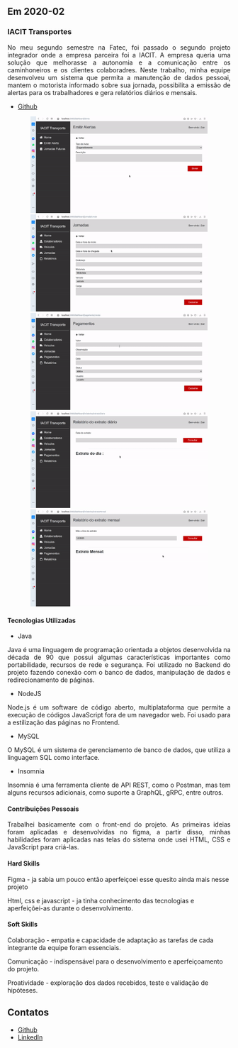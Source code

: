 ## Em 2020-02

### IACIT Transportes
<p align="justify">No meu segundo semestre na Fatec, foi passado o segundo projeto integrador onde a empresa parceira foi a IACIT. A empresa queria uma solução que melhorasse a autonomia e a comunicação entre os caminhoneiros e os clientes colaboradres. Neste  trabalho, minha equipe desenvolveu um sistema que permita a manutenção de dados pessoai, mantem o motorista informado sobre sua jornada, possibilita a emissão de alertas para os trabalhadores e gera relatórios diários e mensais.</p>

- [Github](https://github.com/levizoca/PI-JornadaDeMotoristas) <br>

<div align="center">
  <img src="https://github.com/levizoca/Portfolio/blob/2020-02/Imagens/emissao de alertas.gif" width="400" hspace="5"/>
  <img src="https://github.com/levizoca/Portfolio/blob/2020-02/Imagens/cadastro de jornadas.gif" width="400" hspace="5"/>
  <img src="https://github.com/levizoca/Portfolio/blob/2020-02/Imagens/pagamentos.gif" width="400" hspace="5"/>
  <img src="https://github.com/levizoca/Portfolio/blob/2020-02/Imagens/relatorio diario.gif" width="400" hspace="5"/>
  <img src="https://github.com/levizoca/Portfolio/blob/2020-02/Imagens/relatorio mensal.gif" width="400" hspace="5"/>
</div>

#### Tecnologias Utilizadas
- Java
<p align="justify"> Java é uma linguagem de programação orientada a objetos desenvolvida na década de 90 que possui algumas características importantes como portabilidade, recursos de rede e segurança. Foi utilizado no Backend do projeto fazendo conexão com o banco de dados, manipulação de dados e redirecionamento de páginas.</p>

- NodeJS
<p align="justify"> Node.js é um software de código aberto, multiplataforma que permite a execução de códigos JavaScript fora de um navegador web. Foi usado para a estilização das páginas no Frontend.</p>

- MySQL 
<p align="justify"> O MySQL é um sistema de gerenciamento de banco de dados, que utiliza a linguagem SQL como interface.</p>

- Insomnia
<p align="justify"> Insomnia é uma ferramenta cliente de API REST, como o Postman, mas tem alguns recursos adicionais, como suporte a GraphQL, gRPC, entre outros.</p>

#### Contribuições Pessoais
<p align="justify">Trabalhei basicamente com o front-end do projeto. As primeiras ideias foram aplicadas e desenvolvidas no figma, a partir disso, minhas habilidades foram aplicadas nas telas do sistema onde usei HTML, CSS e JavaScript para criá-las. 
</p>

#### Hard Skills
Figma - ja sabia um pouco então aperfeiçoei esse quesito ainda mais nesse projeto

Html, css e javascript - ja tinha conhecimento das tecnologias e aperfeiçõei-as durante o desenvolvimento.

#### Soft Skills
Colaboração - empatia e capacidade de adaptação as tarefas de cada integrante da equipe foram essenciais.

Comunicação - indispensável para o desenvolvimento e aperfeiçoamento do projeto.

Proatividade - exploração dos dados recebidos, teste e validação de hipóteses.

## Contatos
* [Github](https://github.com/levizoca)
* [LinkedIn](https://www.linkedin.com/in/levi-motta-5001a2173/)



